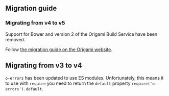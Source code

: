## Migration guide

### Migrating from v4 to v5

Support for Bower and version 2 of the Origami Build Service have been removed.

Follow [the migration guide on the Origami website](https://origami.ft.com/documentation/tutorials/bower-to-npm/).

## Migrating from v3 to v4
`o-errors` has been updated to use ES modules. Unfortunately, this means it to use with `require` you need to return the `default` property `require('o-errors').default`.
